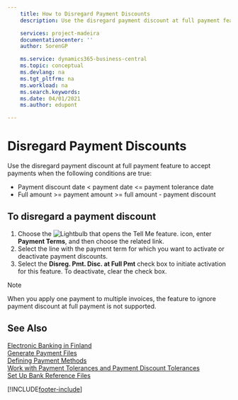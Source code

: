 ```yaml
---
    title: How to Disregard Payment Discounts
    description: Use the disregard payment discount at full payment feature to accept payments when certain conditions are true.

    services: project-madeira 
    documentationcenter: ''
    author: SorenGP

    ms.service: dynamics365-business-central
    ms.topic: conceptual
    ms.devlang: na
    ms.tgt_pltfrm: na
    ms.workload: na
    ms.search.keywords:
    ms.date: 04/01/2021
    ms.author: edupont

---
```

# Disregard Payment Discounts
Use the disregard payment discount at full payment feature to accept payments when the following conditions are true:  

- Payment discount date < payment date <= payment tolerance date  
- Full amount >= payment amount >= full amount - payment discount  

## To disregard a payment discount  

1.  Choose the ![Lightbulb that opens the Tell Me feature.](../../media/ui-search/search_small.png "Tell me what you want to do") icon, enter **Payment Terms**, and then choose the related link.  
2.  Select the line with the payment term for which you want to activate or deactivate payment discounts.  
3.  Select the **Disreg. Pmt. Disc. at Full Pmt** check box to initiate activation for this feature. To deactivate, clear the check box.  

> [!NOTE]  
>  When you apply one payment to multiple invoices, the feature to ignore payment discount at full payment is not supported.  

## See Also  
[Electronic Banking in Finland](electronic-banking-in-finland.md)   
[Generate Payment Files](how-to-generate-payment-files.md)   
[Defining Payment Methods](../../finance-payment-methods.md)  
[Work with Payment Tolerances and Payment Discount Tolerances](../../finance-payment-tolerance-and-payment-discount-tolerance.md)     
[Set Up Bank Reference Files](how-to-set-up-bank-reference-files.md)


[!INCLUDE[footer-include](../../includes/footer-banner.md)]